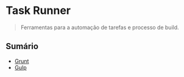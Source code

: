 # Task Runner

> Ferramentas para a automação de tarefas e processo de build.

## Sumário

* [Grunt](grunt.md)
* [Gulp](gulp.md)
